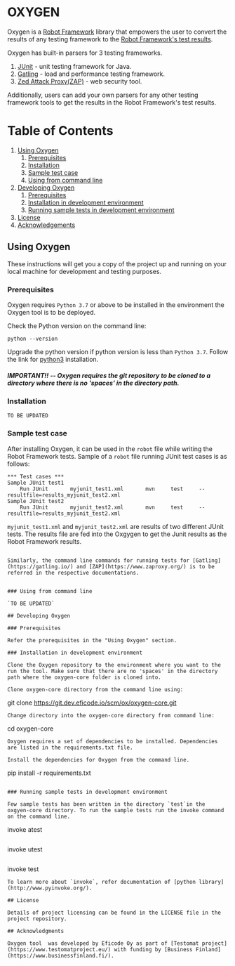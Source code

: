 # OXYGEN 

Oxygen is a [Robot Framework](https://robotframework.org/) library that empowers the user to convert the results of any testing framework to the [Robot Framework's test results](https://robotframework.org/robotframework/latest/RobotFrameworkUserGuide.html#created-outputs). 

Oxygen has built-in parsers for 3 testing frameworks. 

1. [JUnit](https://junit.org/junit5/) - unit testing framework for Java.
2. [Gatling](https://gatling.io/) - load and performance testing framework.
3. [Zed Attack Proxy(ZAP)](https://www.zaproxy.org/) - web security tool. 

Additionally, users can add your own parsers for any other testing framework tools to get the results in the Robot Framework's test results. 

# Table of Contents
1. [Using Oxygen](#getting-started)
    1. [Prerequisites]()
    2. [Installation]()
    3. [Sample test case]()
    4. [Using from command line]()
2. [Developing Oxygen]()
    1. [Prerequisites]()
    2. [Installation in development environment]()
    3. [Running sample tests in development environment]()
3. [License]()
4. [Acknowledgements]()

## Using Oxygen

These instructions will get you a copy of the project up and running on your local machine for development and testing purposes.

### Prerequisites

Oxygen requires `Python 3.7` or above to be installed in the environment the Oxygen tool is to be deployed. 

Check the Python version on the command line:
```
python --version
```

Upgrade the python version if python version is less than `Python 3.7`. Follow the link for [python3](https://realpython.com/installing-python/) installation.

##### IMPORTANT!! --  Oxygen requires the git repository to be cloned to a directory where there is no 'spaces' in the directory path.

### Installation

`TO BE UPDATED`

### Sample test case

After installing Oxygen, it can be used in the `robot` file while writing the Robot Framework tests. Sample of a `robot` file running JUnit test cases is as follows:

```
*** Test cases ***
Sample JUnit test1
    Run JUnit       myjunit_test1.xml       mvn     test     --resultfile=results_myjunit_test2.xml
Sample JUnit test2
    Run JUnit       myjunit_test2.xml       mvn     test     --resultfile=results_myjunit_test2.xml  
```

`myjunit_test1.xml` and `myjunit_test2.xml` are results of two different JUnit tests. The results file are fed into the Oxgygen to get the Junit results as the Robot Framework results.


```

Similarly, the command line commands for running tests for [Gatling](https://gatling.io/) and [ZAP](https://www.zaproxy.org/) is to be referred in the respective documentations.


### Using from command line

`TO BE UPDATED`

## Developing Oxygen

### Prerequisites

Refer the prerequisites in the "Using Oxygen" section.

### Installation in development environment

Clone the Oxygen repository to the environment where you want to the run the tool. Make sure that there are no 'spaces' in the directory path where the oxygen-core folder is cloned into.

Clone oxygen-core directory from the command line using:

```
git clone https://git.dev.eficode.io/scm/ox/oxygen-core.git
```
Change directory into the oxygen-core directory from command line:
```
cd oxygen-core
```
Oxygen requires a set of dependencies to be installed. Dependencies are listed in the requirements.txt file. 

Install the dependencies for Oxygen from the command line. 

```
pip install -r requirements.txt
```

### Running sample tests in development environment

Few sample tests has been written in the directory `test`in the oxgyen-core directory. To run the sample tests run the invoke command on the command line.

```
invoke atest
```
```
invoke utest
```
```
invoke test
```
To learn more about `invoke`, refer documentation of [python library](http://www.pyinvoke.org/).

## License

Details of project licensing can be found in the LICENSE file in the project repository.

## Acknowledgments

Oxygen tool  was developed by Eficode Oy as part of [Testomat project](https://www.testomatproject.eu/) with funding by [Business Finland](https://www.businessfinland.fi/).